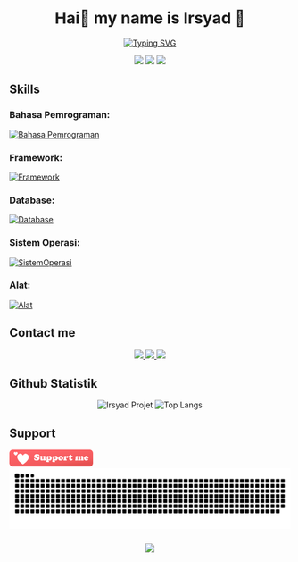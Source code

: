 <h1 align="center">Hai👋 my name is Irsyad 🍃</h1>
<p align="center">
  <a href="https://git.io/typing-svg"><img src="https://readme-typing-svg.demolab.com?font=Montserrat&weight=700&pause=1000&color=3DFFAC&center=true&vCenter=true&random=false&width=435&lines=Selamat+datang+di+Github+saya;Saya+Web+dan+Software+Engineer;Lulusan+Sarjana+Komputer;Jurusan+Teknik+Informatika;Guru+Teknik+Komputer+dan+Jaringan;dan+Founder+%40idream.my.id" alt="Typing SVG" /></a>
  <div align="center">
  <img height="150" src="https://media1.tenor.com/m/zZOt7alSzAMAAAAd/gojo-gojo-satoru.gif"  />
  <img height="150" src="https://media1.tenor.com/m/mgTK0bsWqNAAAAAC/sao.gif"  />
  <img height="150" src="https://media1.tenor.com/m/RJaiYJJV8xsAAAAC/saitama-pfp.gif"  />
</div>
</p>

## Skills

### Bahasa Pemrograman:

[![Bahasa Pemrograman](https://go-skill-icons.vercel.app/api/icons?i=html,css,js,php,java,dart,kotlin,go,py,cs,cpp)](https://irsyadproject.my.id/)

### Framework:

[![Framework](https://go-skill-icons.vercel.app/api/icons?i=bootstrap,tailwind,wordpress,codeigniter,laravel,jquery,vue,react,nuxtjs,nextjs,flutter,express)](https://irsyadproject.my.id/)

### Database:

[![Database](https://go-skill-icons.vercel.app/api/icons?i=sqlite,mysql,firebase,prisma,sequelize)](https://irsyadproject.my.id/)

### Sistem Operasi:

[![SistemOperasi](https://go-skill-icons.vercel.app/api/icons?i=windows,linux,ubuntu,debian,mint,kali)](https://irsyadproject.my.id/)

### Alat:

[![Alat](https://go-skill-icons.vercel.app/api/icons?i=vscode,canva,chatgpt,chrome,androidstudio,aws,azure,git,cloudflare,discord,docker,eclipse,figma,github,gitlab,gmail,ai,nginx,nodejs,npm,ps,postman,powershell,stackoverflow,sublime,vite,xd,gemini,googleanalytics,ngrok)](https://irsyadproject.my.id/)

## Contact me

<p align="center">
  <a href="https://www.instagram.com/99ir.ib/">
    <img src="https://skillicons.dev/icons?i=instagram" />
  </a>
  <a href="projectirsyad@gmail.com">
    <img src="https://skillicons.dev/icons?i=gmail" />
  </a>
  <a href="https://www.linkedin.com/in/m-irsyadul-ibad-arrozy-0a6909143/">
    <img src="https://skillicons.dev/icons?i=linkedin" />
  </a>
</p>

## Github Statistik

<div align="center">
<img src="https://github-readme-stats.vercel.app/api?username=irsyadproject&theme=radical&rank_icon=github&show_icons=true" alt="Irsyad Projet" height=200>
<img src="https://github-readme-stats.vercel.app/api/top-langs/?username=irsyadproject&theme=radical&layout=compact" alt="Top Langs" height=200>
</div>

## Support

<a href="https://sociabuzz.com/irsyadproject">
  <img src="supportmebutton.png" width="150" alt="">
</a>

<br clear="both">

<img src="https://raw.githubusercontent.com/IrsyadProject/IrsyadProject/output/snake.svg" alt="Snake animation" />

###

<div align="center">
  <img src="https://profile-counter.glitch.me/IrsyadProject/count.svg?"/>
</div>
